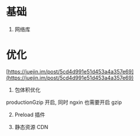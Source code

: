 

# 基础

1. 网络库


# 优化

[https://juejin.im/post/5cd4d991e51d453a4a357e69](https://juejin.im/post/5cd4d991e51d453a4a357e69)

1. 包体积优化

productionGzip 开启, 同时 ngxin 也需要开启 gzip

2. Preload 插件

3. 静态资源 CDN

